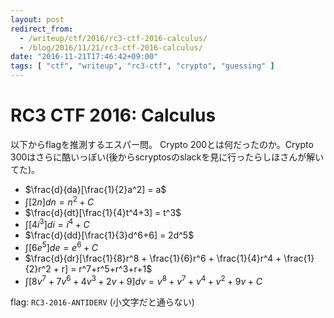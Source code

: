 ```yaml
---
layout: post
redirect_from:
  - /writeup/ctf/2016/rc3-ctf-2016-calculus/
  - /blog/2016/11/21/rc3-ctf-2016-calculus/
date: "2016-11-21T17:46:42+09:00"
tags: [ "ctf", "writeup", "rc3-ctf", "crypto", "guessing" ]
---
```


# RC3 CTF 2016: Calculus

以下からflagを推測するエスパー問。
Crypto 200とは何だったのか。Crypto 300はさらに酷いっぽい(後からscryptosのslackを見に行ったらしほさんが解いてた)。

-   $\frac{d}{da}[\frac{1}{2}a^2] = a$
-   $\int[2n]dn = n^2+C$
-   $\frac{d}{dt}[\frac{1}{4}t^4+3] = t^3$
-   $\int[4i^3]di = i^4+C$
-   $\frac{d}{dd}[\frac{1}{3}d^6+6] = 2d^5$
-   $\int[6e^5]de = e^6+C$
-   $\frac{d}{dr}[\frac{1}{8}r^8 + \frac{1}{6}r^6 + \frac{1}{4}r^4 + \frac{1}{2}r^2 + r] = r^7+r^5+r^3+r+1$
-   $\int[8v^7 + 7v^6 + 4v^3+ 2v + 9]dv = v^8+v^7+v^4+v^2+9v+C$

flag: `RC3-2016-ANTIDERV` (小文字だと通らない)
